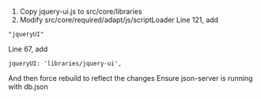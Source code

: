 1. Copy jquery-ui.js to src/core/libraries
2. Modify src/core/required/adapt/js/scriptLoader
Line 121, add 
```
"jqueryUI"
```
Line 67, add 
```
jqueryUI: 'libraries/jquery-ui',
```

And then force rebuild to reflect the changes
Ensure json-server is running with db.json